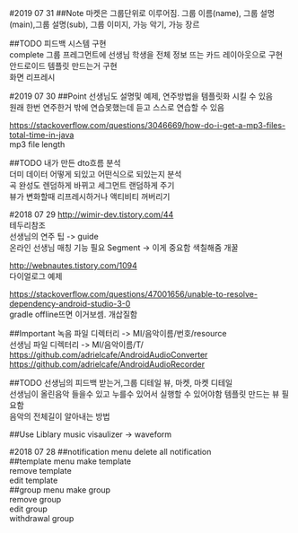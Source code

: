 #2019 07 31
##Note
마켓은 그룹단위로 이루어짐.
그룹 이름(name), 그룹 설명(main),그룹 설명(sub), 그룹 이미지, 가능 악기, 가능 장르

##TODO
피드백 시스템 구현  
complete 그룹 프레그먼트에 선생님 학생을 전체 정보 뜨는 카드 레이아웃으로 구현  
안드로이드 템플릿 만드는거 구현  
화면 리프레시  

#2019 07 30
##Point
선생님도 설명및 예제, 연주방법을 템플릿화 시킬 수 있음  
원래 한번 연주한거 밖에 연습못했는데 듣고 스스로 연습할 수 있음  

https://stackoverflow.com/questions/3046669/how-do-i-get-a-mp3-files-total-time-in-java  
mp3 file length  

##TODO
내가 만든 dto흐름 분석  
더미 데이터 어떻게 되있고 어떤식으로 되있는지 분석  
곡 완성도 렌덤하게 바뀌고 세그먼트 랜덤하게 주기  
뷰가 변화할때 리프레시하거나 액티비티 꺼버리기  

#2018 07 29
http://wimir-dev.tistory.com/44  
테두리참조  
선생님의 연주 팁 -> guide  
온라인 선생님 매칭 기능 필요
Segment -> 이게 중요함 색칠해줌 개꿀 

http://webnautes.tistory.com/1094  
다이얼로그 예제

https://stackoverflow.com/questions/47001656/unable-to-resolve-dependency-android-studio-3-0  
gradle offline뜨면 이거보셈. 개삽질함  

##Important 
녹음 파일 디렉터리 -> MI/음악이름/번호/resource  
선생님 파일 디렉터리 -> MI/음악이름/T/
https://github.com/adrielcafe/AndroidAudioConverter  
https://github.com/adrielcafe/AndroidAudioRecorder  

##TODO
선생님의 피드백 받는거,그룹 디테일 뷰, 마켓, 마켓 디테일  
선생님이 올린음악 들을수 있고 누를수 있어서 실행할 수 있어야함 
템플릿 만드는 뷰 필요함  
음악의 전체길이 알아내는 방법  

##Use Liblary
music visaulizer -> waveform

#2018 07 28
##notification menu
delete all notification  
##template menu
make template  
remove template  
edit template  
##group menu
make group  
remove group  
edit group  
withdrawal group  
